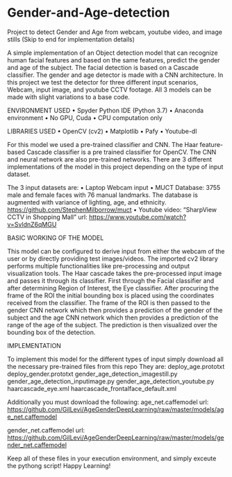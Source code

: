 # Gender-and-Age-detection
Project to detect Gender and Age from webcam, youtube video, and image stills
(Skip to end for implementation details)

A simple implementation of an Object detection model that can recognize human facial features and based on the same features, predict the gender and age of the subject. The facial detection is based on a Cascade classifier. The gender and age detector is made with a CNN architecture. In this project we test the detector for three different input scenarios, Webcam, input image, and youtube CCTV footage. All 3 models can be made with slight variations to a base code.

ENVIRONMENT USED
•	Spyder Python IDE (Python 3.7)
•	Anaconda environment
•	No GPU, Cuda
•	CPU computation only

LIBRARIES USED
•	OpenCV (cv2)
•	Matplotlib
•	Pafy
•	Youtube-dl

For this model we used a pre-trained classifier and CNN.
The Haar feature-based Cascade classifier is a pre trained classifier for OpenCV. The CNN and neural network are also pre-trained networks. There are 3 different implementations of the model in this project depending on the type of input dataset.

The 3 input datasets are:
•	Laptop Webcam input
•	MUCT Database:    3755 male and female faces with 76 manual landmarks. The database is augmented with variance of lighting, age, and ethnicity. https://github.com/StephenMilborrow/muct
•	Youtube video: “SharpView CCTV in Shopping Mall”   url: https://www.youtube.com/watch?v=SvldnZ6qMGU


BASIC WORKING OF THE MODEL

This model can be configured to derive input from either the webcam of the user or by directly providing test images/videos. The imported cv2 library performs multiple functionalities like pre-processing and output visualization tools.                                                                                                                   The Haar cascade takes the pre-processed input image and passes it through its classifier. First through the Facial classifier and after determining Region of Interest, the Eye classifier. After procuring the frame of the ROI the initial bounding box is placed using the coordinates received from the classifier.     The frame of the ROI is then passed to the gender CNN network which then provides a prediction of the gender of the subject and the age CNN network which then provides a prediction of the range of the age of the subject. The prediction is then visualized over the bounding box of the detection.



IMPLEMENTATION

To implement this model for the different types of input simply download all the necessary pre-trained files from this repo
They are:
deploy_age.prototxt
deploy_gender.prototxt
gender_age_detection_imagestill.py
gender_age_detection_inputimage.py
gender_age_detection_youtube.py
haarcascade_eye.xml
haarcascade_frontalface_default.xml

Additionally you must download the following:
age_net.caffemodel
url: https://github.com/GilLevi/AgeGenderDeepLearning/raw/master/models/age_net.caffemodel

gender_net.caffemodel
url: https://github.com/GilLevi/AgeGenderDeepLearning/raw/master/models/gender_net.caffemodel

Keep all of these files in your execution environment,
and simply exceute the pythong script!
Happy Learning!


